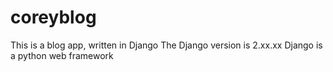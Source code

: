 # coreyblog
This is a blog app, written in Django
The Django version is 2.xx.xx
Django is a python web framework
